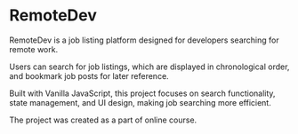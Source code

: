 # RemoteDev

RemoteDev is a job listing platform designed for developers searching for remote work.

Users can search for job listings, which are displayed in chronological order, and bookmark job posts for later reference.

Built with Vanilla JavaScript, this project focuses on search functionality, state management, and UI design, making job searching more efficient.

The project was created as a part of online course.
